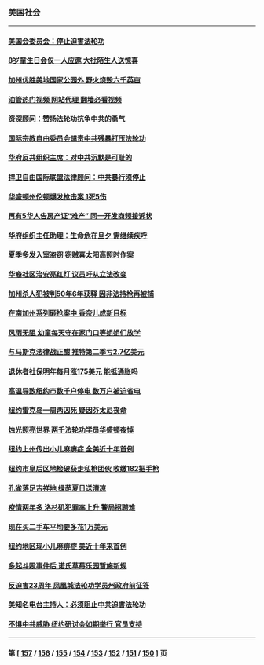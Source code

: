 ### 美国社会
---
#### [美国会委员会：停止迫害法轮功](../../pages/ncid1078160/n13788164.md?07250845) 
#### [8岁童生日会仅一人应邀 大批陌生人送惊喜](../../pages/ncid1078160/n13787750.md?07250845) 
#### [加州优胜美地国家公园外 野火烧毁六千英亩](../../pages/ncid1078160/n13787867.md?07250845) 
#### [油管热门视频 网站代理 翻墙必看视频](http://209.222.30.114:81/youtube.html?07250845)
#### [资深顾问：赞扬法轮功抗争中共的勇气](../../pages/ncid1078160/n13787857.md?07250845) 
#### [国际宗教自由委员会谴责中共残暴打压法轮功](../../pages/ncid1078160/n13787849.md?07250845) 
#### [华府反共组织主席：对中共沉默是可耻的](../../pages/ncid1078160/n13787838.md?07250845) 
#### [捍卫自由国际联盟法律顾问：中共暴行须停止](../../pages/ncid1078160/n13787819.md?07250845) 
#### [华盛顿州伦顿爆发枪击案 1死5伤](../../pages/ncid1078160/n13787747.md?07250845) 
#### [再有5华人告房产证“难产” 同一开发商频接诉状](../../pages/ncid1078160/n13787538.md?07250845) 
#### [华府组织主任助理：生命危在旦夕 需继续疾呼](../../pages/ncid1078160/n13787503.md?07250845) 
#### [夏季多发入室盗窃 窃贼喜太阳高照时作案](../../pages/ncid1078160/n13787464.md?07250845) 
#### [华裔社区治安亮红灯 议员吁从立法改变](../../pages/ncid1078160/n13787416.md?07250845) 
#### [加州杀人犯被判50年6年获释 因非法持枪再被捕](../../pages/ncid1078160/n13787402.md?07250845) 
#### [在南加州系列砸抢案中 香奈儿成新目标](../../pages/ncid1078160/n13787397.md?07250845) 
#### [风雨无阻 幼童每天守在家门口等姐姐们放学](../../pages/ncid1078160/n13786938.md?07250845) 
#### [与马斯克法律战正酣 推特第二季亏2.7亿美元](../../pages/ncid1078160/n13787258.md?07250845) 
#### [退休者社保明年每月涨175美元 能抵通胀吗](../../pages/ncid1078160/n13786545.md?07250845) 
#### [高温导致纽约市数千户停电 数万户被迫省电](../../pages/ncid1078160/n13786765.md?07250845) 
#### [纽约雷克岛一周两囚死 疑因芬太尼丧命](../../pages/ncid1078160/n13786775.md?07250845) 
#### [烛光照亮世界  两千法轮功学员华盛顿夜悼](../../pages/ncid1078160/n13786496.md?07250845) 
#### [纽约上州传出小儿麻痹症 全美近十年首例](../../pages/ncid1078160/n13786767.md?07250845) 
#### [纽约市皇后区地检破获走私枪团伙 收缴182把手枪](../../pages/ncid1078160/n13786758.md?07250845) 
#### [孔雀落足吉祥地 绿荫夏日送清凉](../../pages/ncid1078160/n13786797.md?07250845) 
#### [疫情两年多 洛杉矶犯罪率上升 警局招聘难](../../pages/ncid1078160/n13786650.md?07250845) 
#### [现在买二手车平均要多花1万美元](../../pages/ncid1078160/n13786508.md?07250845) 
#### [纽约地区现小儿麻痹症 美近十年来首例](../../pages/ncid1078160/n13786502.md?07250845) 
#### [多起斗殴事件后 诺氏草莓乐园暂施新规](../../pages/ncid1078160/n13786479.md?07250845) 
#### [反迫害23周年 凤凰城法轮功学员州政府前征签](../../pages/ncid1078160/n13786397.md?07250845) 
#### [美知名电台主持人：必须阻止中共迫害法轮功](../../pages/ncid1078160/n13786253.md?07250845) 
#### [不惧中共威胁 纽约研讨会如期举行 官员支持](../../pages/ncid1078160/n13786318.md?07250845) 

---
#### 第 [ [157](./157.md?07250845) / [156](./156.md?07250845) / [155](./155.md?07250845) / [154](./154.md?07250845) / [153](./153.md?07250845) / [152](./152.md?07250845) / [151](./151.md?07250845) / [150](./150.md?07250845) ] 页
